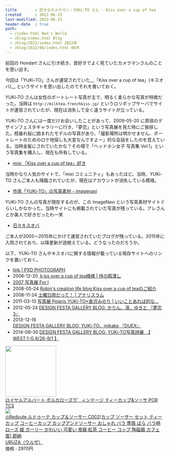 ```yaml
---
title        : 好きなカメラマン：YUKi-TO さん - Kiss over a cup of tea
created      : 2022-06-23
last-modified: 2022-06-23
header-date  : true
path:
  - /index.html Neo's World
  - /blog/index.html Blog
  - /blog/2022/index.html 2022年
  - /blog/2022/06/index.html 06月
---
```


前回の Hondart さんに引き続き、昔好きでよく見ていたカメラマンさんのことを思い出す。

今回は「YUKi-TO」さんが運営されていた__「Kiss over a cup of tea」(キスオバ)__ というサイトを思い出したのでそれを書いておく。

YUKi-TO さんは女性のポートレート写真が主で、明るく柔らかな写真が特徴だった。当時は `http://milktea.frenchkiss.jp/` というロリポップサーバでサイトが運営されていたが、現在は消失して全く違うサイトが立っている。

YUKi-TO さんには一度だけお会いしたことがあって、2009-05-20 に原宿のデザインフェスタギャラリーに行き、「夢恋」という写真展を見た時にご挨拶した。枝垂れ桜に囲まれたモデルの写真があり、「撮影場所は明かせません、ポートレートのためのロケ地探しも大変なんですよー」的な会話をしたのを覚えている。当時金髪にされていたかな？その場で「ヘッドホン女子 写真集 Vol.1」という写真集を購入し、現在も所有している。

- [mixi 「Kiss over a cup of tea」好き](https://mixi.jp/view_community.pl?id=380473)

当時かなり人気のサイトで、「mixi コミュニティ」もあったほど。当時、YUKi-TO さんご本人も降臨されていたが、現在はアカウントが消失している模様。

- [作家「YUKi-TO」の写真素材 - imagenavi](https://imagenavi.jp/search/#!/creator:133)

YUKi-TO さんの写真が現存するのが、この ImageNavi という写真素材サイトぐらいしかなかった。当時サイトにも掲載されていた写真が残っている。アレさんとか美人で好きだったわー笑

- [日々キスオバ](http://kissover.blog21.fc2.com/)

ご本人が2005～2015年にかけて運営されていたブログが残っている。2015年に入院されており、以降更新が途絶えている。どうなったのだろうか。

以下、YUKi-TO さんやキスオバに関する情報が載っている現存サイトへのリンクを置いておく。

- [link | PXD PHOTOGRAPH](http://pxd.jp/link.html)
- 2006-12-20 [ｋiss over a cup of tea様様 | 侍の暇潰し](https://ameblo.jp/dtkj/entry-10021907870.html)
- [2007 写真展 For I](http://www.merumiru.com/ex/2007fori/love.html)
- 2008-05-24 [Robin's creation life blog Kiss over a cup of teaのご紹介](http://robincreation.blog.shinobi.jp/photography%20event%201%20/kiss%20over%20a%20cup%20of%20tea%E3%81%AE%E3%81%94%E7%B4%B9%E4%BB%8B)
- 2008-11-24 [土曜日雨だって！ | アナリスラム](http://analicerum.jugem.jp/?eid=67)
- 2011-03-13 [写真展 Polaris YUKi-TO×倉沢みのり | いいことあれば的な...](https://ameblo.jp/wingsusalive/entry-10829745585.html)
- 2012-05-24 [DESIGN FESTA GALLERY BLOG: かりん、凛、ゆきと 『夢恋3』](http://designfestagallery-diary.blogspot.com/2012/05/3.html)
- 2013-12-16 [DESIGN FESTA GALLERY BLOG: YUKi-TO、mikako 『DUEX』](http://designfestagallery-diary.blogspot.com/2013/12/yuki-tomikako-duex.html)
- 2014-08-30 [DESIGN FESTA GALLERY BLOG: YUKi-TO写真詩展　【 WEST:1-G 8/26-9/1 】](http://designfestagallery-diary.blogspot.com/2014/08/yuki-to-west1-f-826-91.html)

<div class="ad-amazon">
  <div class="ad-amazon-image">
    <a href="https://www.amazon.co.jp/dp/B007V2U5V4?tag=neos21-22&amp;linkCode=osi&amp;th=1&amp;psc=1">
      <img src="https://m.media-amazon.com/images/I/41ixufnnF1L._SL160_.jpg" width="160" height="160">
    </a>
  </div>
  <div class="ad-amazon-info">
    <div class="ad-amazon-title">
      <a href="https://www.amazon.co.jp/dp/B007V2U5V4?tag=neos21-22&amp;linkCode=osi&amp;th=1&amp;psc=1">ロイヤルアルバート ポルカローズウ゛ィンテージ ティーカップ&amp;ソーサ POR TCS</a>
    </div>
  </div>
</div>

<div class="ad-rakuten">
  <div class="ad-rakuten-image">
    <a href="https://hb.afl.rakuten.co.jp/hgc/g00quuu2.waxyc609.g00quuu2.waxyd7b6/?pc=https%3A%2F%2Fitem.rakuten.co.jp%2Furuza%2Fru240%2F&amp;m=http%3A%2F%2Fm.rakuten.co.jp%2Furuza%2Fi%2F10058074%2F">
      <img src="https://thumbnail.image.rakuten.co.jp/@0_mall/uruza/cabinet/ru/ru240.jpg?_ex=128x128">
    </a>
  </div>
  <div class="ad-rakuten-info">
    <div class="ad-rakuten-title">
      <a href="https://hb.afl.rakuten.co.jp/hgc/g00quuu2.waxyc609.g00quuu2.waxyd7b6/?pc=https%3A%2F%2Fitem.rakuten.co.jp%2Furuza%2Fru240%2F&amp;m=http%3A%2F%2Fm.rakuten.co.jp%2Furuza%2Fi%2F10058074%2F">◎Redoute ルドゥーテ カップ＆ソーサー C002[カップ ソーサー セット ティーカップ コーヒーカップ カップアンドソーサー おしゃれ バラ 薔薇 ばら バラ柄 ローズ 姫 ガーリー かわいい 可愛い 食器 紅茶 コーヒー コップ 陶磁器 カフェ風] 即納</a>
    </div>
    <div class="ad-rakuten-shop">
      <a href="https://hb.afl.rakuten.co.jp/hgc/g00quuu2.waxyc609.g00quuu2.waxyd7b6/?pc=https%3A%2F%2Fwww.rakuten.co.jp%2Furuza%2F&amp;m=http%3A%2F%2Fm.rakuten.co.jp%2Furuza%2F">URUZA（ウルザ）</a>
    </div>
    <div class="ad-rakuten-price">価格 : 2970円</div>
  </div>
</div>
